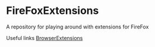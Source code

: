 # FireFoxExtensions
A repository for playing around with extensions for FireFox

Useful links
[BrowserExtensions](https://developer.mozilla.org/en-US/Add-ons/WebExtensions)